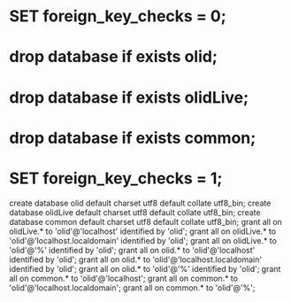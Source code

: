 
# SET foreign_key_checks = 0;
# drop database if exists olid;
# drop database if exists olidLive;
# drop database if exists common;
# SET foreign_key_checks = 1;

create database olid default charset utf8 default collate utf8_bin;
create database olidLive default charset utf8 default collate utf8_bin;
create database common default charset utf8 default collate utf8_bin;
grant all on olidLive.* to 'olid'@'localhost' identified by 'olid';
grant all on olidLive.* to 'olid'@'localhost.localdomain' identified by 'olid';
grant all on olidLive.* to 'olid'@'%' identified by 'olid';
grant all on olid.* to 'olid'@'localhost' identified by 'olid';
grant all on olid.* to 'olid'@'localhost.localdomain' identified by 'olid';
grant all on olid.* to 'olid'@'%' identified by 'olid';
grant all on common.* to 'olid'@'localhost';
grant all on common.* to 'olid'@'localhost.localdomain';
grant all on common.* to 'olid'@'%';


